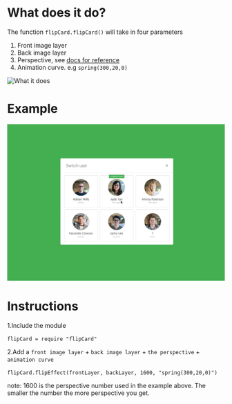 # What does it do?
The function `flipCard.flipCard()` will take in four parameters

1. Front image layer
2. Back image layer
3. Perspective, see [docs for reference](http://framerjs.com/docs/#layer.perspective)
4. Animation curve. e.g `spring(300,20,0)`

![What it does](http://i.imgur.com/GBWvMkm.png)

# Example
[![Flip Card Example](flipCardExample.gif)](http://share.framerjs.com/5ggio6opb1iw/)

# Instructions

1.Include the module
```
flipCard = require "flipCard"
```

2.Add a `front image layer` + `back image layer` + `the perspective` + `animation curve`
```
flipCard.flipEffect(frontLayer, backLayer, 1600, "spring(300,20,0)")
```

note: 1600 is the perspective number used in the example above. The smaller the number the more perspective you get.
